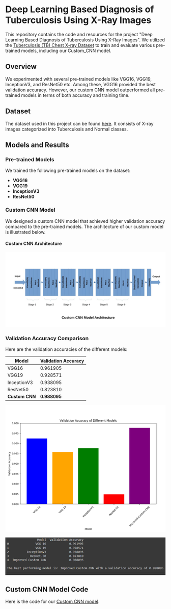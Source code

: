 # Deep Learning Based Diagnosis of Tuberculosis Using X-Ray Images

This repository contains the code and resources for the project "Deep Learning Based Diagnosis of Tuberculosis Using X-Ray Images". We utilized the [Tuberculosis (TB) Chest X-ray Dataset](https://www.kaggle.com/datasets/tawsifurrahman/tuberculosis-tb-chest-xray-dataset) to train and evaluate various pre-trained models, including our Custom_CNN model.

## Overview

We experimented with several pre-trained models like VGG16, VGG19, InceptionV3, and ResNet50 etc. Among these, VGG16 provided the best validation accuracy. However, our custom CNN model outperformed all pre-trained models in terms of both accuracy and training time.

## Dataset

The dataset used in this project can be found [here](https://www.kaggle.com/datasets/tawsifurrahman/tuberculosis-tb-chest-xray-dataset). It consists of X-ray images categorized into Tuberculosis and Normal classes.

## Models and Results

### Pre-trained Models

We trained the following pre-trained models on the dataset:
- **VGG16**
- **VGG19**
- **InceptionV3**
- **ResNet50**

### Custom CNN Model

We designed a custom CNN model that achieved higher validation accuracy compared to the pre-trained models. The architecture of our custom model is illustrated below.

#### Custom CNN Architecture
![Custom CNN Architecture](https://github.com/samudrarana/Custom_CNN/blob/main/Custom_CNN_Architecture.jpeg)

### Validation Accuracy Comparison

Here are the validation accuracies of the different models:

| Model            | Validation Accuracy |
|------------------|----------------------|
| VGG16            | 0.961905             |
| VGG19            | 0.928571             |
| InceptionV3      | 0.938095             |
| ResNet50         | 0.823810             |
| **Custom CNN**   | **0.988095**         |

![Validation Accuracy of Different Models](https://github.com/samudrarana/Custom_CNN/blob/main/Comparison_Analysis_Bar_Graph.png)

![Model Accuracies](https://github.com/samudrarana/Custom_CNN/blob/main/Model_Accuracies.png)

## Custom CNN Model Code
Here is the code for our [Custom CNN model](https://github.com/samudrarana/Custom_CNN/blob/main/Custom_CNN_Model.py).
